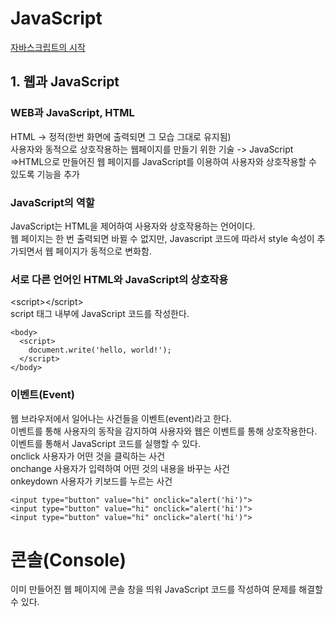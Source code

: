 <h1>JavaScript</h1>

[자바스크립트의 시작](https://www.boostcourse.org/cs124)<br>

<h2>1. 웹과 JavaScript</h2>
<h3> WEB과 JavaScript, HTML</h3>
HTML -> 정적(한번 화면에 출력되면 그 모습 그대로 유지됨)<br>
사용자와 동적으로 상호작용하는 웹페이지를 만들기 위한 기술 -> JavaScript<br>
=>HTML으로 만들어진 웹 페이지를 JavaScript를 이용하여 사용자와 상호작용할 수 있도록 기능을 추가<br>

<h3>JavaScript의 역할</h3>
JavaScript는 HTML을 제어하여 사용자와 상호작용하는 언어이다.<br>
웹 페이지는 한 번 출력되면 바뀔 수 없지만, Javascript 코드에 따라서 style 속성이 추가되면서 웹 페이지가 동적으로 변화함.<br>

<h3>서로 다른 언어인 HTML와 JavaScript의 상호작용</h3>

\<script>\</script><br>
script 태그 내부에 JavaScript 코드를 작성한다.<br>

```
<body>
  <script>
    document.write('hello, world!');
  </script>
</body>
```

<h3>이벤트(Event)</h3>
웹 브라우저에서 일어나는 사건들을 이벤트(event)라고 한다.<br>
이벤트를 통해 사용자의 동작을 감지하여 사용자와 웹은 이벤트를 통해 상호작용한다.<br>
이벤트를 통해서 JavaScript 코드를 실행할 수 있다.<br>
onclick 사용자가 어떤 것을 클릭하는 사건<br>
onchange 사용자가 입력하여 어떤 것의 내용을 바꾸는 사건<br>
onkeydown 사용자가 키보드를 누르는 사건<br>

```
<input type="button" value="hi" onclick="alert('hi')">
<input type="button" value="hi" onclick="alert('hi')">
<input type="button" value="hi" onclick="alert('hi')">
```

# 콘솔(Console)
이미 만들어진 웹 페이지에 콘솔 창을 띄워 JavaScript 코드를 작성하여 문제를 해결할 수 있다.
